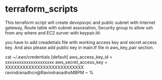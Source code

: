 # terraform_scripts
This terraform script will create devopsvpc and public subnet with Internet gateway, Route table with subnet assosiation, Security group to allow ssh from any where and EC2 surver with keypair.itii


you have to add creadetials file with working access key and secret access key.
And also please add public key in main.tf file in aws_key_pair section.

cat ~/.aws/credentials 
[default]
aws_access_key_id = xxxxxxxxxxxxxxxxxxxxx
aws_secret_access_key = XXXXXXXXXXXXXXXXXXXXXXXXXXX
ravindranadhcn@RavindranadhsMBPM ~ % 


 
